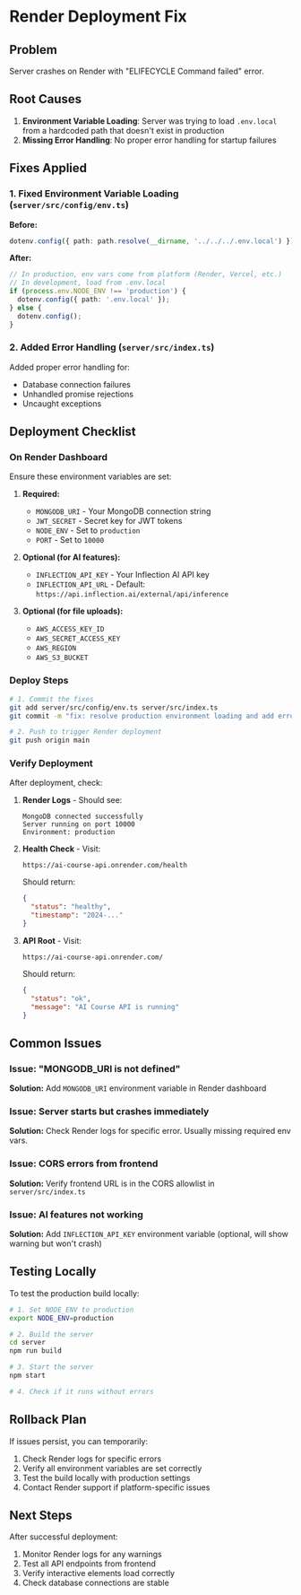 # Render Deployment Fix

## Problem
Server crashes on Render with "ELIFECYCLE Command failed" error.

## Root Causes

1. **Environment Variable Loading**: Server was trying to load `.env.local` from a hardcoded path that doesn't exist in production
2. **Missing Error Handling**: No proper error handling for startup failures

## Fixes Applied

### 1. Fixed Environment Variable Loading (`server/src/config/env.ts`)

**Before:**
```typescript
dotenv.config({ path: path.resolve(__dirname, '../../../.env.local') });
```

**After:**
```typescript
// In production, env vars come from platform (Render, Vercel, etc.)
// In development, load from .env.local
if (process.env.NODE_ENV !== 'production') {
  dotenv.config({ path: '.env.local' });
} else {
  dotenv.config();
}
```

### 2. Added Error Handling (`server/src/index.ts`)

Added proper error handling for:
- Database connection failures
- Unhandled promise rejections
- Uncaught exceptions

## Deployment Checklist

### On Render Dashboard

Ensure these environment variables are set:

1. **Required:**
   - `MONGODB_URI` - Your MongoDB connection string
   - `JWT_SECRET` - Secret key for JWT tokens
   - `NODE_ENV` - Set to `production`
   - `PORT` - Set to `10000`

2. **Optional (for AI features):**
   - `INFLECTION_API_KEY` - Your Inflection AI API key
   - `INFLECTION_API_URL` - Default: `https://api.inflection.ai/external/api/inference`

3. **Optional (for file uploads):**
   - `AWS_ACCESS_KEY_ID`
   - `AWS_SECRET_ACCESS_KEY`
   - `AWS_REGION`
   - `AWS_S3_BUCKET`

### Deploy Steps

```bash
# 1. Commit the fixes
git add server/src/config/env.ts server/src/index.ts
git commit -m "fix: resolve production environment loading and add error handling"

# 2. Push to trigger Render deployment
git push origin main
```

### Verify Deployment

After deployment, check:

1. **Render Logs** - Should see:
   ```
   MongoDB connected successfully
   Server running on port 10000
   Environment: production
   ```

2. **Health Check** - Visit:
   ```
   https://ai-course-api.onrender.com/health
   ```
   Should return:
   ```json
   {
     "status": "healthy",
     "timestamp": "2024-..."
   }
   ```

3. **API Root** - Visit:
   ```
   https://ai-course-api.onrender.com/
   ```
   Should return:
   ```json
   {
     "status": "ok",
     "message": "AI Course API is running"
   }
   ```

## Common Issues

### Issue: "MONGODB_URI is not defined"
**Solution:** Add `MONGODB_URI` environment variable in Render dashboard

### Issue: Server starts but crashes immediately
**Solution:** Check Render logs for specific error. Usually missing required env vars.

### Issue: CORS errors from frontend
**Solution:** Verify frontend URL is in the CORS allowlist in `server/src/index.ts`

### Issue: AI features not working
**Solution:** Add `INFLECTION_API_KEY` environment variable (optional, will show warning but won't crash)

## Testing Locally

To test the production build locally:

```bash
# 1. Set NODE_ENV to production
export NODE_ENV=production

# 2. Build the server
cd server
npm run build

# 3. Start the server
npm start

# 4. Check if it runs without errors
```

## Rollback Plan

If issues persist, you can temporarily:

1. Check Render logs for specific errors
2. Verify all environment variables are set correctly
3. Test the build locally with production settings
4. Contact Render support if platform-specific issues

## Next Steps

After successful deployment:
1. Monitor Render logs for any warnings
2. Test all API endpoints from frontend
3. Verify interactive elements load correctly
4. Check database connections are stable
